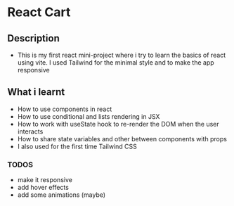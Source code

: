 # React Cart

## Description

- This is my first react mini-project where i try to learn the basics of react using vite. I used Tailwind for the minimal style and to make the app responsive

## What i learnt

- How to use components in react
- How to use conditional and lists rendering in JSX
- How to work with useState hook to re-render the DOM when the user interacts
- How to share state variables and other between components with props
- I also used for the first time Tailwind CSS

### TODOS

- make it responsive
- add hover effects
- add some animations (maybe)
